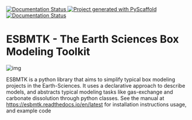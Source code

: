 <a href="https://pypi.org/project/esbmtk/">
<img alt="Documentation Status" src="https://img.shields.io/pypi/v/esbmtk.svg"/>
</a>

<a href="https://pyscaffold.org">
<img alt="Project generated with PyScaffold" src="https://img.shields.io/badge/-PyScaffold-005CA0?logo=pyscaffold"/>
</a>

<a href="https://esbmtk.readthedocs.io/en/latest/?badge=latest">
<img alt="Documentation Status" src="https://readthedocs.org/projects/esbmtk/badge/?version=latest" />
</a>


# ESBMTK - The  Earth Sciences Box Modeling Toolkit

![img](/home/uliw/user/python-scripts/esbmtk/mpc.png "caption")

ESBMTK is a python library that aims to simplify typical box modeling projects in the Earth-Sciences. It uses a declarative approach to describe models, and abstracts typical modeling tasks like gas-exchange and carbonate dissolution through python classes. See the manual at <https://esbmtk.readthedocs.io/en/latest> for installation instructions usage, and example code